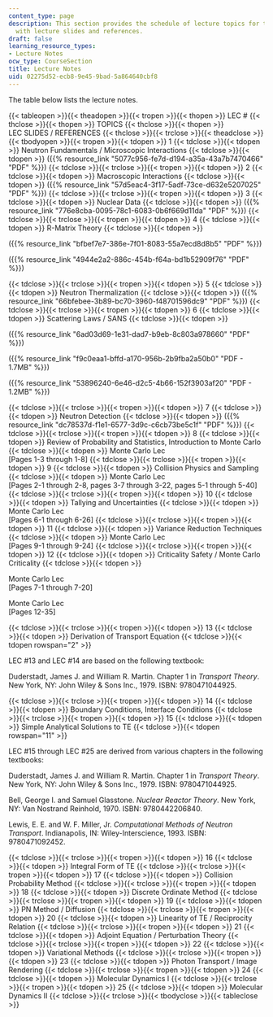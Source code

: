 ```yaml
---
content_type: page
description: This section provides the schedule of lecture topics for the course along
  with lecture slides and references.
draft: false
learning_resource_types:
- Lecture Notes
ocw_type: CourseSection
title: Lecture Notes
uid: 02275d52-ecb8-9e45-9bad-5a864640cbf8
---
```

The table below lists the lecture notes.

{{< tableopen >}}{{< theadopen >}}{{< tropen >}}{{< thopen >}}
LEC #
{{< thclose >}}{{< thopen >}}
TOPICS
{{< thclose >}}{{< thopen >}}
LEC SLIDES / REFERENCES
{{< thclose >}}{{< trclose >}}{{< theadclose >}}{{< tbodyopen >}}{{< tropen >}}{{< tdopen >}}
1
{{< tdclose >}}{{< tdopen >}}
Neutron Fundamentals / Microscopic Interactions
{{< tdclose >}}{{< tdopen >}}
({{% resource_link "5077c956-fe7d-d194-a35a-43a7b7470466" "PDF" %}})
{{< tdclose >}}{{< trclose >}}{{< tropen >}}{{< tdopen >}}
2
{{< tdclose >}}{{< tdopen >}}
Macroscopic Interactions
{{< tdclose >}}{{< tdopen >}}
({{% resource_link "57d5eac4-3f17-5adf-73ce-d632e5207025" "PDF" %}})
{{< tdclose >}}{{< trclose >}}{{< tropen >}}{{< tdopen >}}
3
{{< tdclose >}}{{< tdopen >}}
Nuclear Data
{{< tdclose >}}{{< tdopen >}}
({{% resource_link "776e8cba-0095-78c1-6083-0b6f669d11da" "PDF" %}})
{{< tdclose >}}{{< trclose >}}{{< tropen >}}{{< tdopen >}}
4
{{< tdclose >}}{{< tdopen >}}
R-Matrix Theory
{{< tdclose >}}{{< tdopen >}}

({{% resource_link "bfbef7e7-386e-7f01-8083-55a7ecd8d8b5" "PDF" %}})

({{% resource_link "4944e2a2-886c-454b-f64a-bd1b52909f76" "PDF" %}})

{{< tdclose >}}{{< trclose >}}{{< tropen >}}{{< tdopen >}}
5
{{< tdclose >}}{{< tdopen >}}
Neutron Thermalization
{{< tdclose >}}{{< tdopen >}}
({{% resource_link "66bfebee-3b89-bc70-3960-f48701596dc9" "PDF" %}})
{{< tdclose >}}{{< trclose >}}{{< tropen >}}{{< tdopen >}}
6
{{< tdclose >}}{{< tdopen >}}
Scattering Laws / SANS
{{< tdclose >}}{{< tdopen >}}

({{% resource_link "6ad03d69-1e31-dad7-b9eb-8c803a978660" "PDF" %}})

({{% resource_link "f9c0eaa1-bffd-a170-956b-2b9fba2a50b0" "PDF - 1.7MB" %}})

({{% resource_link "53896240-6e46-d2c5-4b66-152f3903af20" "PDF - 1.2MB" %}})

{{< tdclose >}}{{< trclose >}}{{< tropen >}}{{< tdopen >}}
7
{{< tdclose >}}{{< tdopen >}}
Neutron Detection
{{< tdclose >}}{{< tdopen >}}
({{% resource_link "dc78537d-f1e1-6577-3d9c-c6cb73be5c1f" "PDF" %}})
{{< tdclose >}}{{< trclose >}}{{< tropen >}}{{< tdopen >}}
8
{{< tdclose >}}{{< tdopen >}}
Review of Probability and Statistics, Introduction to Monte Carlo
{{< tdclose >}}{{< tdopen >}}
Monte Carlo Lec  
\[Pages 1-3 through 1-8\]
{{< tdclose >}}{{< trclose >}}{{< tropen >}}{{< tdopen >}}
9
{{< tdclose >}}{{< tdopen >}}
Collision Physics and Sampling
{{< tdclose >}}{{< tdopen >}}
Monte Carlo Lec   
\[Pages 2-1 through 2-8, pages 3-7 through 3-22, pages 5-1 through 5-40\]
{{< tdclose >}}{{< trclose >}}{{< tropen >}}{{< tdopen >}}
10
{{< tdclose >}}{{< tdopen >}}
Tallying and Uncertainties
{{< tdclose >}}{{< tdopen >}}
Monte Carlo Lec   
\[Pages 6-1 through 6-26\]
{{< tdclose >}}{{< trclose >}}{{< tropen >}}{{< tdopen >}}
11
{{< tdclose >}}{{< tdopen >}}
Variance Reduction Techniques
{{< tdclose >}}{{< tdopen >}}
Monte Carlo Lec  
\[Pages 9-1 through 9-24\]
{{< tdclose >}}{{< trclose >}}{{< tropen >}}{{< tdopen >}}
12
{{< tdclose >}}{{< tdopen >}}
Criticality Safety / Monte Carlo Criticality
{{< tdclose >}}{{< tdopen >}}

Monte Carlo Lec  
\[Pages 7-1 through 7-20\]

Monte Carlo Lec   
\[Pages 12-35\]

{{< tdclose >}}{{< trclose >}}{{< tropen >}}{{< tdopen >}}
13
{{< tdclose >}}{{< tdopen >}}
Derivation of Transport Equation
{{< tdclose >}}{{< tdopen rowspan="2" >}}

LEC #13 and LEC #14 are based on the following textbook:

Duderstadt, James J. and William R. Martin. Chapter 1 in *Transport Theory*. New York, NY: John Wiley & Sons Inc., 1979. ISBN: 9780471044925.

{{< tdclose >}}{{< trclose >}}{{< tropen >}}{{< tdopen >}}
14
{{< tdclose >}}{{< tdopen >}}
Boundary Conditions, Interface Conditions
{{< tdclose >}}{{< trclose >}}{{< tropen >}}{{< tdopen >}}
15
{{< tdclose >}}{{< tdopen >}}
Simple Analytical Solutions to TE
{{< tdclose >}}{{< tdopen rowspan="11" >}}

LEC #15 through LEC #25 are derived from various chapters in the following textbooks:

Duderstadt, James J. and William R. Martin. Chapter 1 in *Transport Theory*. New York, NY: John Wiley & Sons Inc., 1979. ISBN: 9780471044925.

Bell, George I. and Samuel Glasstone. *Nuclear Reactor Theory*. New York, NY: Van Nostrand Reinhold, 1970. ISBN: 9780442206840.

Lewis, E. E. and W. F. Miller, Jr. *Computational Methods of Neutron Transport*. Indianapolis, IN: Wiley-Interscience, 1993. ISBN: 9780471092452.

{{< tdclose >}}{{< trclose >}}{{< tropen >}}{{< tdopen >}}
16
{{< tdclose >}}{{< tdopen >}}
Integral Form of TE
{{< tdclose >}}{{< trclose >}}{{< tropen >}}{{< tdopen >}}
17
{{< tdclose >}}{{< tdopen >}}
Collision Probability Method
{{< tdclose >}}{{< trclose >}}{{< tropen >}}{{< tdopen >}}
18
{{< tdclose >}}{{< tdopen >}}
Discrete Ordinate Method
{{< tdclose >}}{{< trclose >}}{{< tropen >}}{{< tdopen >}}
19
{{< tdclose >}}{{< tdopen >}}
PN Method / Diffusion
{{< tdclose >}}{{< trclose >}}{{< tropen >}}{{< tdopen >}}
20
{{< tdclose >}}{{< tdopen >}}
Linearity of TE / Reciprocity Relation
{{< tdclose >}}{{< trclose >}}{{< tropen >}}{{< tdopen >}}
21
{{< tdclose >}}{{< tdopen >}}
Adjoint Equation / Perturbation Theory
{{< tdclose >}}{{< trclose >}}{{< tropen >}}{{< tdopen >}}
22
{{< tdclose >}}{{< tdopen >}}
Variational Methods
{{< tdclose >}}{{< trclose >}}{{< tropen >}}{{< tdopen >}}
23
{{< tdclose >}}{{< tdopen >}}
Photon Transport / Image Rendering
{{< tdclose >}}{{< trclose >}}{{< tropen >}}{{< tdopen >}}
24
{{< tdclose >}}{{< tdopen >}}
Molecular Dynamics I
{{< tdclose >}}{{< trclose >}}{{< tropen >}}{{< tdopen >}}
25
{{< tdclose >}}{{< tdopen >}}
Molecular Dynamics II
{{< tdclose >}}{{< trclose >}}{{< tbodyclose >}}{{< tableclose >}}